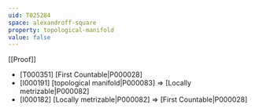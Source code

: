 ```yaml
---
uid: T025284
space: alexandroff-square
property: topological-manifold
value: false
---
```

[[Proof]]

* [T000351] [First Countable|P000028]
* [I000191] [topological manifold|P000083] => [Locally metrizable|P000082]
* [I000182] [Locally metrizable|P000082] => [First Countable|P000028]

